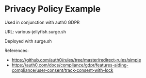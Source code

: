 # Privacy Policy Example

Used in conjunction with auth0 GDPR

URL:
various-jellyfish.surge.sh

Deployed with surge.sh

References:

- https://github.com/auth0/rules/tree/master/redirect-rules/simple
- https://auth0.com/docs/compliance/gdpr/features-aiding-compliance/user-consent/track-consent-with-lock
